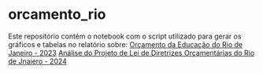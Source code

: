 # orcamento_rio

Este repositório contém o notebook com o script utilizado para gerar os gráficos e tabelas no relatório sobre:
[Orçamento da Educação do Rio de Janeiro - 2023](https://potent-newsstand-e19.notion.site/Educa-o-An-lise-Or-ament-ria-38b29d1ee53a49a1a66190d932f2f2e9#41269ae067054ad2a505871ffd8110a6)
[Análise do Projeto de Lei de Diretrizes Orçamentárias do Rio de Jnaiero - 2024](https://potent-newsstand-e19.notion.site/LDO-2024-9d6190888d214beeb8b24c3b3d0d8e59)
